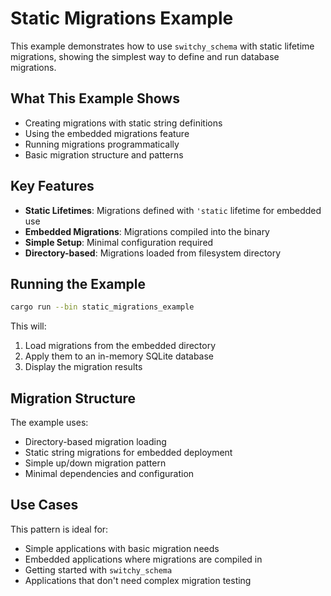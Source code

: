 # Static Migrations Example

This example demonstrates how to use `switchy_schema` with static lifetime migrations, showing the simplest way to define and run database migrations.

## What This Example Shows

- Creating migrations with static string definitions
- Using the embedded migrations feature
- Running migrations programmatically
- Basic migration structure and patterns

## Key Features

- **Static Lifetimes**: Migrations defined with `'static` lifetime for embedded use
- **Embedded Migrations**: Migrations compiled into the binary
- **Simple Setup**: Minimal configuration required
- **Directory-based**: Migrations loaded from filesystem directory

## Running the Example

```bash
cargo run --bin static_migrations_example
```

This will:
1. Load migrations from the embedded directory
2. Apply them to an in-memory SQLite database
3. Display the migration results

## Migration Structure

The example uses:
- Directory-based migration loading
- Static string migrations for embedded deployment
- Simple up/down migration pattern
- Minimal dependencies and configuration

## Use Cases

This pattern is ideal for:
- Simple applications with basic migration needs
- Embedded applications where migrations are compiled in
- Getting started with `switchy_schema`
- Applications that don't need complex migration testing